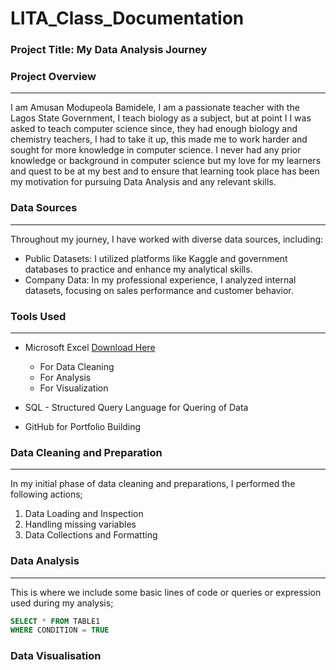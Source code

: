 # LITA_Class_Documentation

### Project Title: My Data Analysis Journey

### Project Overview
---
I am Amusan Modupeola Bamidele, I am a passionate teacher with the Lagos State Government, I teach biology as a subject, but at point I I was asked to teach computer science since, they had enough biology and chemistry teachers, I had to take it up, this made me to work harder and sought for more knowledge in computer science. I never had any prior knowledge or background in computer science but my love for my learners and quest to be at my best and to ensure that learning  took place has been my motivation for pursuing Data Analysis and any relevant skills.

### Data Sources
---
Throughout my journey, I have worked with diverse data sources, including:
- Public Datasets: I utilized platforms like Kaggle and government databases to practice and enhance my analytical skills.
- Company Data: In my professional experience, I analyzed internal datasets, focusing on sales performance and customer behavior.
### Tools Used
---
- Microsoft Excel [Download Here](https://www.microsoft.com)
  -  For Data Cleaning
  -  For Analysis
  -  For Visualization

- SQL - Structured Query Language for Quering of Data
- GitHub for Portfolio Building

### Data Cleaning and Preparation
---
In my initial phase of data cleaning and preparations, I performed the following actions;
1. Data Loading and Inspection
2. Handling missing variables
3. Data Collections and Formatting

### Data Analysis
---
This is where we include some basic lines of code or queries or expression used during my analysis;

```SQL
SELECT * FROM TABLE1
WHERE CONDITION = TRUE
```

### Data Visualisation



